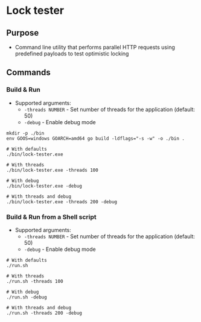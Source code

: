 # Lock tester

## Purpose

- Command line utility that performs parallel HTTP requests using predefined payloads to test optimistic locking

## Commands

### Build & Run

- Supported arguments:
  - `-threads NUMBER` - Set number of threads for the application (default: 50)
  - `-debug` - Enable debug mode

```shell
mkdir -p ./bin
env GOOS=windows GOARCH=amd64 go build -ldflags="-s -w" -o ./bin .

# With defaults
./bin/lock-tester.exe

# With threads
./bin/lock-tester.exe -threads 100

# With debug
./bin/lock-tester.exe -debug

# With threads and debug
./bin/lock-tester.exe -threads 200 -debug
```

### Build & Run from a Shell script

- Supported arguments:
  - `-threads NUMBER` - Set number of threads for the application (default: 50)
  - `-debug` - Enable debug mode

```shell
# With defaults
./run.sh

# With threads
./run.sh -threads 100

# With debug
./run.sh -debug

# With threads and debug
./run.sh -threads 200 -debug
```
